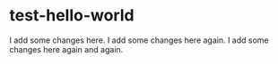 # test-hello-world

I add some changes here.
I add some changes here again.
I add some changes here again and again.
